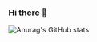 ### Hi there 👋
![Anurag's GitHub stats](https://github-readme-stats.vercel.app/api?username=AaronPerezPerez&count_private=true?show_icons=true)
